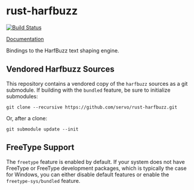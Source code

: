 # rust-harfbuzz

[![Build Status](https://github.com/servo/rust-harfbuzz/actions/workflows/main.yml/badge.svg)](https://github.com/servo/rust-harfbuzz/actions)

[Documentation](https://docs.rs/harfbuzz-sys)

Bindings to the HarfBuzz text shaping engine.

## Vendored Harfbuzz Sources

This repository contains a vendored copy of the `harfbuzz` sources
as a git submodule. If building with the `bundled` feature, be sure
to initialize submodules:

```
git clone --recursive https://github.com/servo/rust-harfbuzz.git
```

Or, after a clone:

```
git submodule update --init
```

## FreeType Support

The `freetype` feature is enabled by default. If your system does not have FreeType
or FreeType development packages, which is typically the case for Windows, you can
either disable default features or enable the `freetype-sys/bundled` feature.
